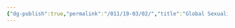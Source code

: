 ```yaml
---
{"dg-publish":true,"permalink":"/011/19-03/02/","title":"Global Sexualities","tags":["SJS310"],"noteIcon":"1","created":"2024-09-26T13:45:04.175-07:00","updated":"2024-09-26T15:33:23.522-07:00"}
---
```


